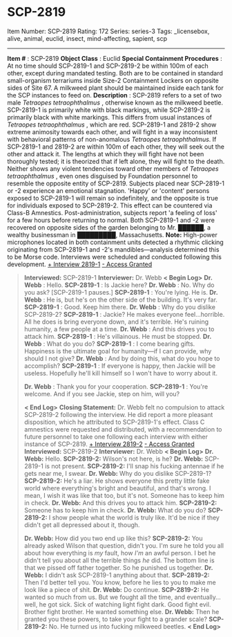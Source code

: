 # SCP-2819
Item Number: SCP-2819
Rating: 172
Series: series-3
Tags: _licensebox, alive, animal, euclid, insect, mind-affecting, sapient, scp

---

**Item #** : SCP-2819
**Object Class** : Euclid
**Special Containment Procedures** : At no time should SCP-2819-1 and SCP-2819-2 be within 100m of each other, except during mandated testing. Both are to be contained in standard small-organism terrariums inside Size-2 Containment Lockers on opposite sides of Site 67. A milkweed plant should be maintained inside each tank for the SCP instances to feed on.
**Description** : SCP-2819 refers to a set of two male _Tetraopes tetraophthalmus_ , otherwise known as the milkweed beetle. SCP-2819-1 is primarily white with black markings, while SCP-2819-2 is primarily black with white markings. This differs from usual instances of _Tetraopes tetraophthalmus_ , which are red.
SCP-2819-1 and 2819-2 show extreme animosity towards each other, and will fight in a way inconsistent with behavioral patterns of non-anomalous _Tetraopes tetraophthalmus_. If SCP-2819-1 and 2819-2 are within 100m of each other, they will seek out the other and attack it. The lengths at which they will fight have not been thoroughly tested; it is theorized that if left alone, they will fight to the death. Neither shows any violent tendencies toward other members of _Tetraopes tetraophthalmus_ , even ones disguised by Foundation personnel to resemble the opposite entity of SCP-2819.
Subjects placed near SCP-2819-1 or -2 experience an emotional stagnation. 'Happy' or 'content' persons exposed to SCP-2819-1 will remain so indefinitely, and the opposite is true for individuals exposed to SCP-2819-2. This effect can be countered via Class-B Amnestics. Post-administration, subjects report 'a feeling of loss' for a few hours before returning to normal.
Both SCP-2819-1 and -2 were recovered on opposite sides of the garden belonging to Mr. ██████, a wealthy businessman in █████████, Massachusetts.
**Note:** High-power microphones located in both containment units detected a rhythmic clicking originating from SCP-2819-1 and -2's mandibles—analysis determined this to be Morse code. Interviews were scheduled and conducted following this development.
[\+ Interview 2819-1](javascript:;)
[\- Access Granted](javascript:;)
> **Interviewed:** SCP-2819-1
> **Interviewer:** Dr. Webb
> **< Begin Log>**
> **Dr. Webb** : Hello.
> **SCP-2819-1** : Is Jackie here?
> **Dr. Webb** : No. Why do you ask?
> [SCP-2819-1 pauses.]
> **SCP-2819-1** : You're lying. He is.
> **Dr. Webb** : He is, but he's on the other side of the building. It's very far.
> **SCP-2819-1** : Good. Keep him there.
> **Dr. Webb** : Why do you dislike SCP-2819-2?
> **SCP-2819-1** : Jackie? He makes everyone feel…horrible. All he does is bring everyone down, and it's terrible. He's ruining humanity, a few people at a time.
> **Dr. Webb** : And this drives you to attack him.
> **SCP-2819-1** : He's villainous. He must be stopped.
> **Dr. Webb** : What do you do?
> **SCP-2819-1** : I come bearing gifts. Happiness is the ultimate goal for humanity—if I can provide, why should I not give?
> **Dr. Webb** : And by doing this, what do you hope to accomplish?
> **SCP-2819-1** : If everyone is happy, then Jackie will be useless. Hopefully he'll kill himself so I won't have to worry about it.  
>    
>  **Dr. Webb** : Thank you for your cooperation.
> **SCP-2819-1** : You're welcome. And if you see Jackie, step on him, will you?  
>    
>  **< End Log>**
> **Closing Statement:** Dr. Webb felt no compulsion to attack SCP-2819-2 following the interview. He did report a more pleasant disposition, which he attributed to SCP-2819-1's effect. Class C amnestics were requested and distributed, with a recommendation to future personnel to take one following each interview with either instance of SCP-2819.
[\+ Interview 2819-2](javascript:;)
[\- Access Granted](javascript:;)
> **Interviewed:** SCP-2819-2
> **Interviewer:** Dr. Webb
> **< Begin Log>**
> **Dr. Webb:** Hello.
> **SCP-2819-2:** Wilson's not here, is he?
> **Dr. Webb:** SCP-2819-1 is not present.
> **SCP-2819-2:** I'll snap his fucking antennae if he gets near me, I swear.
> **Dr. Webb:** Why do you dislike SCP-2819-1?
> **SCP-2819-2:** He's a liar. He shows everyone this pretty little fake world where everything's bright and beautiful, and that's wrong. I mean, I wish it was like that too, but it's not. Someone has to keep him in check.
> **Dr. Webb:** And this drives you to attack him.
> **SCP-2819-2:** Someone has to keep him in check.
> **Dr. Webb:** What do you do?
> **SCP-2819-2:** I show people what the world is truly like. It'd be nice if they didn't get all depressed about it, though.  
>    
>  **Dr. Webb:** How did you two end up like this?
> **SCP-2819-2:** You already asked Wilson that question, didn't you. I'm sure he told you all about how everything is _my_ fault, how _I'm_ an awful person. I bet he didn't tell you about all the terrible things _he_ did. The bottom line is that we pissed off father together. So he punished us together.
> **Dr. Webb:** I didn't ask SCP-2819-1 anything about that.
> **SCP-2819-2:** Then I'd better tell you. You know, before he lies to you to make me look like a piece of shit.
> **Dr. Webb:** Do continue.
> **SCP-2819-2:** He wanted so much from us. But we fought all the time, and eventually…well, he got sick. Sick of watching light fight dark. Good fight evil. Brother fight brother. He wanted something else.
> **Dr. Webb:** Then he granted you these powers, to take your fight to a grander scale?
> **SCP-2819-2:** No. He turned us into fucking milkweed beetles.
> **< End Log>**
